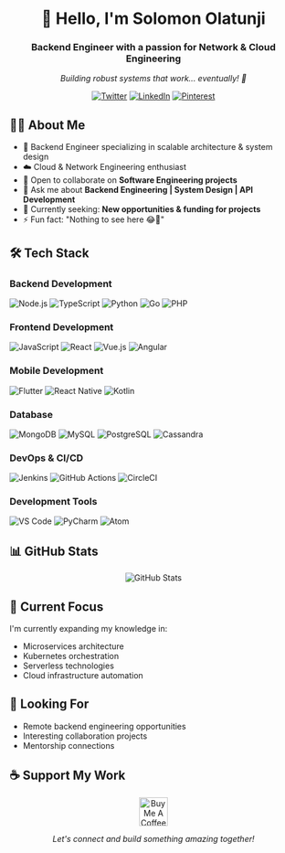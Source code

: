 <h1 align="center">👋 Hello, I'm Solomon Olatunji</h1>
<h3 align="center">Backend Engineer with a passion for Network & Cloud Engineering</h3>

<p align="center">
  <em>Building robust systems that work... eventually! 🚀</em>
</p>

<p align="center">
  <a href="https://twitter.com/eminisolomon"><img src="https://img.shields.io/badge/Twitter-1DA1F2?style=for-the-badge&logo=twitter&logoColor=white" alt="Twitter"/></a>
  <a href="https://www.linkedin.com/in/realsolomon/"><img src="https://img.shields.io/badge/LinkedIn-0077B5?style=for-the-badge&logo=linkedin&logoColor=white" alt="LinkedIn"/></a>
  <a href="https://www.pinterest.co.uk/realsolomon"><img src="https://img.shields.io/badge/Pinterest-E60023?style=for-the-badge&logo=pinterest&logoColor=white" alt="Pinterest"/></a>
</p>

## 👨‍💻 About Me

- 💼 Backend Engineer specializing in scalable architecture & system design
- ☁️ Cloud & Network Engineering enthusiast
- 👯 Open to collaborate on **Software Engineering projects**
- 💬 Ask me about **Backend Engineering | System Design | API Development**
- 🤔 Currently seeking: **New opportunities & funding for projects**
- ⚡ Fun fact: "Nothing to see here 😂🌱"

## 🛠️ Tech Stack

### Backend Development
![Node.js](https://img.shields.io/badge/Node.js-339933?style=for-the-badge&logo=nodedotjs&logoColor=white)
![TypeScript](https://img.shields.io/badge/TypeScript-007ACC?style=for-the-badge&logo=typescript&logoColor=white)
![Python](https://img.shields.io/badge/Python-3776AB?style=for-the-badge&logo=python&logoColor=white)
![Go](https://img.shields.io/badge/Go-00ADD8?style=for-the-badge&logo=go&logoColor=white)
![PHP](https://img.shields.io/badge/PHP-777BB4?style=for-the-badge&logo=php&logoColor=white)

### Frontend Development
![JavaScript](https://img.shields.io/badge/JavaScript-F7DF1E?style=for-the-badge&logo=javascript&logoColor=black)
![React](https://img.shields.io/badge/React-20232A?style=for-the-badge&logo=react&logoColor=61DAFB)
![Vue.js](https://img.shields.io/badge/Vue.js-35495E?style=for-the-badge&logo=vuedotjs&logoColor=4FC08D)
![Angular](https://img.shields.io/badge/Angular-DD0031?style=for-the-badge&logo=angular&logoColor=white)

### Mobile Development
![Flutter](https://img.shields.io/badge/Flutter-02569B?style=for-the-badge&logo=flutter&logoColor=white)
![React Native](https://img.shields.io/badge/React_Native-20232A?style=for-the-badge&logo=react&logoColor=61DAFB)
![Kotlin](https://img.shields.io/badge/Kotlin-0095D5?style=for-the-badge&logo=kotlin&logoColor=white)

### Database
![MongoDB](https://img.shields.io/badge/MongoDB-4EA94B?style=for-the-badge&logo=mongodb&logoColor=white)
![MySQL](https://img.shields.io/badge/MySQL-005C84?style=for-the-badge&logo=mysql&logoColor=white)
![PostgreSQL](https://img.shields.io/badge/PostgreSQL-316192?style=for-the-badge&logo=postgresql&logoColor=white)
![Cassandra](https://img.shields.io/badge/Cassandra-1287B1?style=for-the-badge&logo=apache-cassandra&logoColor=white)

### DevOps & CI/CD
![Jenkins](https://img.shields.io/badge/Jenkins-D24939?style=for-the-badge&logo=Jenkins&logoColor=white)
![GitHub Actions](https://img.shields.io/badge/GitHub_Actions-2088FF?style=for-the-badge&logo=github-actions&logoColor=white)
![CircleCI](https://img.shields.io/badge/CircleCI-343434?style=for-the-badge&logo=circleci&logoColor=white)

### Development Tools
![VS Code](https://img.shields.io/badge/VS_Code-007ACC?style=for-the-badge&logo=visual-studio-code&logoColor=white)
![PyCharm](https://img.shields.io/badge/PyCharm-000000?style=for-the-badge&logo=pycharm&logoColor=white)
![Atom](https://img.shields.io/badge/Atom-66595C?style=for-the-badge&logo=atom&logoColor=white)

## 📊 GitHub Stats

<p align="center">
  <img src="https://github-readme-stats.vercel.app/api?username=eminisolomon&show_icons=true&theme=radical" alt="GitHub Stats" />
</p>

## 🌱 Current Focus

I'm currently expanding my knowledge in:
- Microservices architecture
- Kubernetes orchestration
- Serverless technologies
- Cloud infrastructure automation

## 💼 Looking For

- Remote backend engineering opportunities
- Interesting collaboration projects
- Mentorship connections

## ☕ Support My Work

<p align="center">
  <a href="https://www.buymeacoffee.com/eminisolomon">
    <img src="https://img.buymeacoffee.com/button-api/?text=Buy me a coffee&emoji=☕&slug=eminisolomon&button_colour=FFDD00&font_colour=000000&font_family=Cookie&outline_colour=000000&coffee_colour=ffffff" alt="Buy Me A Coffee" height="50px">
  </a>
</p>

<p align="center">
  <i>Let's connect and build something amazing together!</i>
</p>
